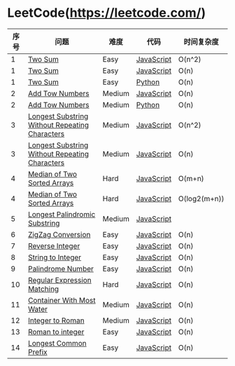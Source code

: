 LeetCode(https://leetcode.com/)
========

|序号|问题|难度|代码|时间复杂度|
|----|--------|---------|-------|------|
|1|[Two Sum][1]|Easy|[JavaScript](./solution/001.Two_Sum/Solution1.js)|O(n^2)|
|1|[Two Sum][1]|Easy|[JavaScript](./solution/001.Two_Sum/Solution2.js)|O(n)|
|1|[Two Sum][1]|Easy|[Python](./solution/001.Two_Sum/Solution1.py)|O(n)|
|2|[Add Tow Numbers][2]|Medium|[JavaScript](./solution/002.Add_Two_Numbers/Solution1.js)|O(n)|
|2|[Add Tow Numbers][2]|Medium|[Python](./solution/002.Add_Two_Numbers/Solution.py)|O(n)|
|3|[Longest Substring Without Repeating Characters][3]|Medium|[JavaScript](./solution/003.Longest_Substring_Without_Repeating_Characters/Solution1.js)|O(n^2)|
|3|[Longest Substring Without Repeating Characters][3]|Medium|[JavaScript](./solution/003.Longest_Substring_Without_Repeating_Characters/Solution2.js)|O(n)|
|4|[Median of Two Sorted Arrays][4]|Hard|[JavaScript](./solution/004.Median_of_Two_Sorted_Arrays/Solution1.js)|O(m+n)|
|4|[Median of Two Sorted Arrays][4]|Hard|[JavaScript](./solution/004.Median_of_Two_Sorted_Arrays/Solution2.js)|O(log2(m+n))|
|5|[Longest Palindromic Substring][5]|Medium|[JavaScript](./solution/005.Longest_Palindromic_Substring/Solution.js)||
|6|[ZigZag Conversion][6]|Easy|[JavaScript](./solution/006.ZigZag_Conversion/Solution.js)|O(n)|
|7|[Reverse Integer][7]|Easy|[JavaScript](./solution/007.Reverse_Integer/Solution.js)|O(n)|
|8|[String to Integer][8]|Easy|[JavaScript](./solution/008.String_to_Integer/Solution.js)|O(n)|
|9|[Palindrome Number][9]|Easy|[JavaScript](./solution/009.Palindrome_Number/Solution.js)|O(n)|
|10|[Regular Expression Matching][10]|Hard|[JavaScript](./solution/010.Regular_Expression_Matching/Solution.js)|O(n)|
|11|[Container With Most Water][11]|Medium|[JavaScript](./solution/011.Container_With_Most_Water/Solution.js)|O(n)|
|12|[Integer to Roman][12]|Medium|[JavaScript](./solution/012.Integer_to_Roman/Solution.js)|O(n)|
|13|[Roman to integer][13]|Easy|[JavaScript](./solution/013.Roman_to_integer/Solution.js)|O(n)|
|14|[Longest Common Prefix][14]|Easy|[JavaScript](./solution/014.Longest_Common_Prefix/Solution.js)|O(n)|


[1]:https://leetcode.com/problems/two-sum/
[2]:https://leetcode.com/problems/add-two-numbers/
[3]:https://leetcode.com/problems/longest-substring-without-repeating-characters/
[4]:https://leetcode.com/problems/median-of-two-sorted-arrays/
[5]:https://leetcode.com/problems/longest-palindromic-substring/
[6]:https://leetcode.com/problems/zigzag-conversion/
[7]:https://leetcode.com/problems/reverse-integer/
[8]:https://leetcode.com/problems/string-to-integer-atoi/
[9]:https://leetcode.com/problems/palindrome-number/
[10]:https://leetcode.com/problems/regular-expression-matching/
[11]:https://leetcode.com/problems/container-with-most-water/
[12]:https://leetcode.com/problems/integer-to-roman/
[13]:https://leetcode.com/problems/roman-to-integer/
[14]:https://leetcode.com/problems/longest-common-prefix/
